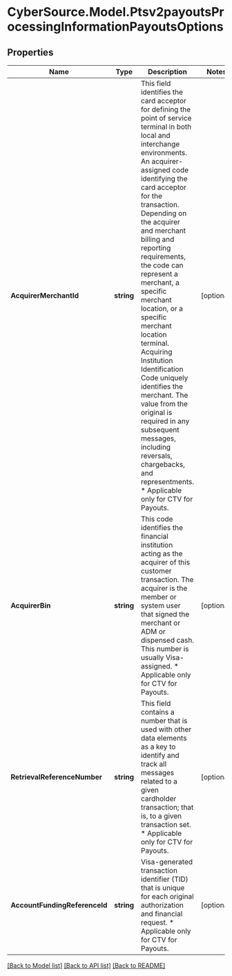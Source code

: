 # CyberSource.Model.Ptsv2payoutsProcessingInformationPayoutsOptions
## Properties

Name | Type | Description | Notes
------------ | ------------- | ------------- | -------------
**AcquirerMerchantId** | **string** | This field identifies the card acceptor for defining the point of service terminal in both local and interchange environments. An acquirer-assigned code identifying the card acceptor for the transaction.  Depending on the acquirer and merchant billing and reporting requirements, the code can represent a merchant, a specific merchant location, or a specific merchant location terminal. Acquiring Institution Identification Code uniquely identifies the merchant. The value from the original is required in any subsequent messages, including reversals, chargebacks, and representments. * Applicable only for CTV for Payouts.  | [optional] 
**AcquirerBin** | **string** | This code identifies the financial institution acting as the acquirer of this customer transaction. The acquirer is the member or system user that signed the merchant or ADM or dispensed cash.  This number is usually Visa-assigned. * Applicable only for CTV for Payouts.  | [optional] 
**RetrievalReferenceNumber** | **string** | This field contains a number that is used with other data elements as a key to identify and track all messages related to a given cardholder transaction; that is, to a given transaction set. * Applicable only for CTV for Payouts.  | [optional] 
**AccountFundingReferenceId** | **string** | Visa-generated transaction identifier (TID) that is unique for each original authorization and financial request. * Applicable only for CTV for Payouts.  | [optional] 

[[Back to Model list]](../README.md#documentation-for-models) [[Back to API list]](../README.md#documentation-for-api-endpoints) [[Back to README]](../README.md)

